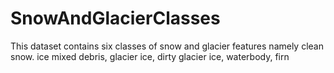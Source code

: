 # SnowAndGlacierClasses
This dataset contains six classes of snow and glacier features namely clean snow. ice mixed debris, glacier ice, dirty glacier ice, waterbody, firn
